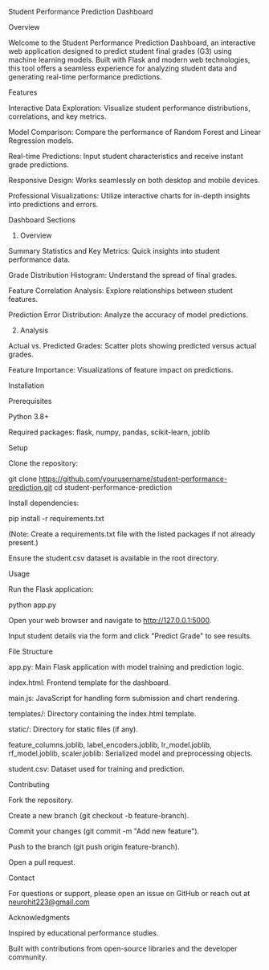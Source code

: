 Student Performance Prediction Dashboard

Overview

Welcome to the Student Performance Prediction Dashboard, an interactive web application designed to predict student final grades (G3) using machine learning models. Built with Flask and modern web technologies, this tool offers a seamless experience for analyzing student data and generating real-time performance predictions.



Features





Interactive Data Exploration: Visualize student performance distributions, correlations, and key metrics.



Model Comparison: Compare the performance of Random Forest and Linear Regression models.



Real-time Predictions: Input student characteristics and receive instant grade predictions.



Responsive Design: Works seamlessly on both desktop and mobile devices.



Professional Visualizations: Utilize interactive charts for in-depth insights into predictions and errors.



Dashboard Sections

1. Overview





Summary Statistics and Key Metrics: Quick insights into student performance data.



Grade Distribution Histogram: Understand the spread of final grades.



Feature Correlation Analysis: Explore relationships between student features.



Prediction Error Distribution: Analyze the accuracy of model predictions.

2. Analysis





Actual vs. Predicted Grades: Scatter plots showing predicted versus actual grades.



Feature Importance: Visualizations of feature impact on predictions.



Installation

Prerequisites





Python 3.8+



Required packages: flask, numpy, pandas, scikit-learn, joblib

Setup





Clone the repository:

git clone https://github.com/yourusername/student-performance-prediction.git
cd student-performance-prediction



Install dependencies:

pip install -r requirements.txt

(Note: Create a requirements.txt file with the listed packages if not already present.)



Ensure the student.csv dataset is available in the root directory.

Usage





Run the Flask application:

python app.py



Open your web browser and navigate to http://127.0.0.1:5000.



Input student details via the form and click "Predict Grade" to see results.



File Structure





app.py: Main Flask application with model training and prediction logic.



index.html: Frontend template for the dashboard.



main.js: JavaScript for handling form submission and chart rendering.



templates/: Directory containing the index.html template.



static/: Directory for static files (if any).



feature_columns.joblib, label_encoders.joblib, lr_model.joblib, rf_model.joblib, scaler.joblib: Serialized model and preprocessing objects.



student.csv: Dataset used for training and prediction.



Contributing





Fork the repository.



Create a new branch (git checkout -b feature-branch).



Commit your changes (git commit -m "Add new feature").



Push to the branch (git push origin feature-branch).



Open a pull request.





Contact

For questions or support, please open an issue on GitHub or reach out at neurohit223@gmail.com



Acknowledgments





Inspired by educational performance studies.



Built with contributions from open-source libraries and the developer community.
